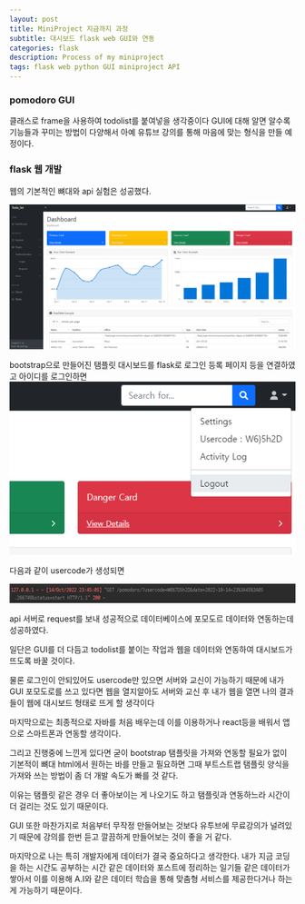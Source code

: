```yaml
---
layout: post
title: MiniProject 지금까지 과정
subtitle: 대시보드 flask web GUI와 연동
categories: flask
description: Process of my miniproject
tags: flask web python GUI miniproject API
---
```


### pomodoro GUI
클래스로 frame을 사용하여 todolist를 붙여넣을 생각중이다 GUI에 대해 알면 알수록 기능들과 꾸미는 방법이 다양해서 아예 유튜브 강의를 통해 마음에 맞는 형식을 만들 예정이다.

### flask 웹 개발
웹의 기본적인 뼈대와 api 실험은 성공했다.

![image_entire_web](/assets/images/2022-10-14-progress-of-miniproject/flask_자기개발웹%20예시.PNG)

bootstrap으로 만들어진 탬플릿 대시보드를  flask로 로그인 등록 페이지 등을 연결하였고
아이디를 로그인하면
![image_login](/assets/images/2022-10-14-progress-of-miniproject/로그인예제.PNG)

다음과 같이 usercode가 생성되면

![image_api](/assets/images/2022-10-14-progress-of-miniproject/get.PNG)

api 서버로 request를 보내 성공적으로 데이터베이스에 포모도르 데이터와 연동하는데 성공하였다.

일단은 GUI를 더 다듬고 todolist를 붙이는 작업과 웹을 데이터와 연동하여 대시보드가 뜨도록 바꿀 것이다.

물론 로그인이 안되있어도 usercode만 있으면 서버와 교신이 가능하기 때문에
내가 GUI 포모도로를 쓰고 있다면 웹을 열지알아도 서버와 교신 후 내가 웹을 열면 나의 결과들이 웹에 대시보드 형태로 뜨게 할 생각이다

마지막으로는 최종적으로 자바를 처음 배우는데 이를 이용하거나 react등을 배워서 앱으로 스마트폰과 연동할 생각이다.

그리고 진행중에 느낀게 있다면 굳이 bootstrap 탬플릿을 가져와 연동할 필요가 없이 기본적이 뼈대 html에서 원하는 바를 만들고 
필요하면 그때 부트스트랩 탬플릿 양식을 가져와 쓰는 방법이 좀 더 개발 속도가 빠를 것 같다.

이유는 탬플릿 같은 경우 더 좋아보이는 게 나오기도 하고 탬플릿과 연동하느라 시간이 더 걸리는 것도 있기 때문이다.

GUI 또한 마찬가지로 처음부터 무작정 만들어보는 것보다 유투브에 무료강의가 널려있기 때문에 강의를 한번 듣고 깔끔하게 만들어보는 것이 좋을 거 같다.

마지막으로 나는 특히 개발자에게 데이터가 결국 중요하다고 생각한다. 내가 지금 코딩을 하는 시간도 공부하는 시간 같은 데이터와 포스트에 정리하는 일기들 같은 데이터가 쌓아서 이를 이용해 A.I와 같은 데이터 학습을 통해 맞춤형 서비스를 제공한다거나 하는게 가능하기 때문이다.
